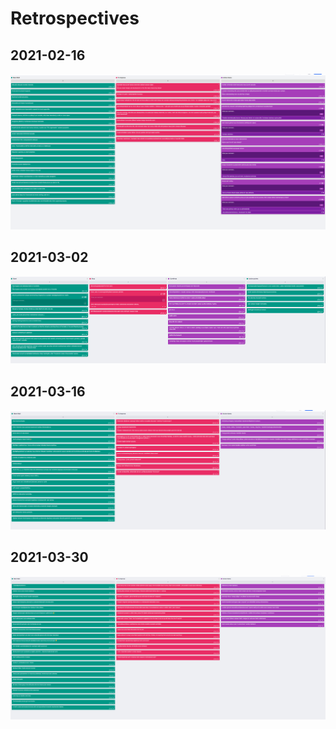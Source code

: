 # Retrospectives

## 2021-02-16

![Retrospective board](images/retro_2021-02-16.png "Retrospective board")

## 2021-03-02

![Retrospective board](images/retro_2021-03-02.png "Retrospective board")

## 2021-03-16

![Retrospective board](images/retro-2021-03-16-correct.png "Retrospective board")


## 2021-03-30

![Retrospective board](images/retro-300321.png "Retrospective board")
